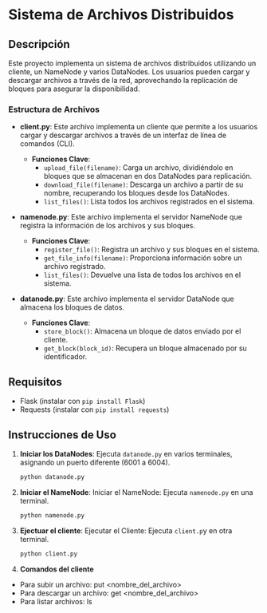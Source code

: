 # Sistema de Archivos Distribuidos

## Descripción

Este proyecto implementa un sistema de archivos distribuidos utilizando un cliente, un NameNode y varios DataNodes. Los usuarios pueden cargar y descargar archivos a través de la red, aprovechando la replicación de bloques para asegurar la disponibilidad.

### Estructura de Archivos

- **client.py**: Este archivo implementa un cliente que permite a los usuarios cargar y descargar archivos a través de un interfaz de línea de comandos (CLI). 
  - **Funciones Clave**:
    - `upload_file(filename)`: Carga un archivo, dividiéndolo en bloques que se almacenan en dos DataNodes para replicación.
    - `download_file(filename)`: Descarga un archivo a partir de su nombre, recuperando los bloques desde los DataNodes.
    - `list_files()`: Lista todos los archivos registrados en el sistema.

- **namenode.py**: Este archivo implementa el servidor NameNode que registra la información de los archivos y sus bloques.
  - **Funciones Clave**:
    - `register_file()`: Registra un archivo y sus bloques en el sistema.
    - `get_file_info(filename)`: Proporciona información sobre un archivo registrado.
    - `list_files()`: Devuelve una lista de todos los archivos en el sistema.

- **datanode.py**: Este archivo implementa el servidor DataNode que almacena los bloques de datos.
  - **Funciones Clave**:
    - `store_block()`: Almacena un bloque de datos enviado por el cliente.
    - `get_block(block_id)`: Recupera un bloque almacenado por su identificador.

## Requisitos
- Flask (instalar con `pip install Flask`)
- Requests (instalar con `pip install requests`)

## Instrucciones de Uso
1. **Iniciar los DataNodes**:
   Ejecuta `datanode.py` en varios terminales, asignando un puerto diferente (6001 a 6004).

   ```bash
   python datanode.py
   ```
2. **Iniciar el NameNode**:
   Iniciar el NameNode: Ejecuta `namenode.py` en una terminal.

   ```bash
   python namenode.py
   ```
3. **Ejectuar el cliente**:
   Ejecutar el Cliente: Ejecuta `client.p`y en otra terminal.

   ```bash
   python client.py
   ```

4. **Comandos del cliente**
- Para subir un archivo: put <nombre_del_archivo>
- Para descargar un archivo: get <nombre_del_archivo>
- Para listar archivos: ls

